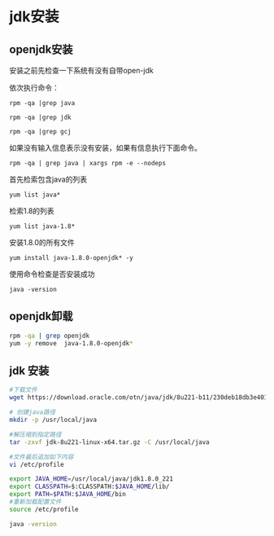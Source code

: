# jdk安装 

## openjdk安装

安装之前先检查一下系统有没有自带open-jdk

依次执行命令：

```shell
rpm -qa |grep java

rpm -qa |grep jdk

rpm -qa |grep gcj
```

如果没有输入信息表示没有安装，如果有信息执行下面命令。

```shell
rpm -qa | grep java | xargs rpm -e --nodeps
```

首先检索包含java的列表

```shell
yum list java*
```

检索1.8的列表

```shell
yum list java-1.8*   
```

安装1.8.0的所有文件

```shell
yum install java-1.8.0-openjdk* -y
```

使用命令检查是否安装成功

```shell
java -version
```

## openjdk卸载

```sh
rpm -qa | grep openjdk
yum -y remove  java-1.8.0-openjdk*
```



## jdk 安装

```sh
#下载文件
wget https://download.oracle.com/otn/java/jdk/8u221-b11/230deb18db3e4014bb8e3e8324f81b43/jdk-8u221-linux-x64.rpm

# 创建java路径
mkdir -p /usr/local/java

#解压缩到指定路径
tar -zxvf jdk-8u221-linux-x64.tar.gz -C /usr/local/java

#文件最后追加如下内容
vi /etc/profile

export JAVA_HOME=/usr/local/java/jdk1.8.0_221
export CLASSPATH=$:CLASSPATH:$JAVA_HOME/lib/
export PATH=$PATH:$JAVA_HOME/bin
#重新加载配置文件
source /etc/profile

java -version
```

